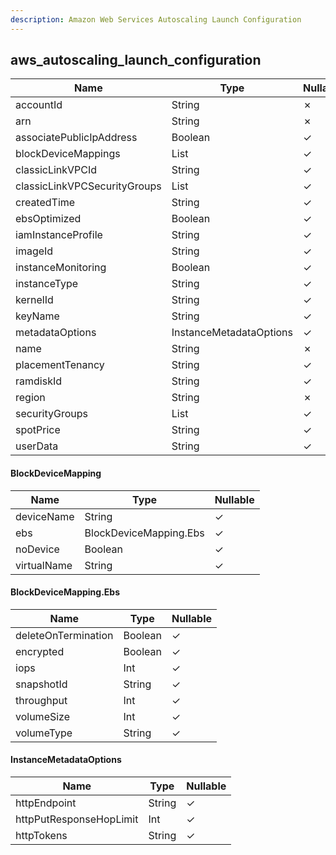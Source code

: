 ```yaml
---
description: Amazon Web Services Autoscaling Launch Configuration
---
```

aws_autoscaling_launch_configuration
------------------------------------

| **Name**                     | **Type**                 | **Nullable** |
| ---------------------------- | ------------------------ | ------------ |
| accountId                    | String                   | &cross;      |
| arn                          | String                   | &cross;      |
| associatePublicIpAddress     | Boolean                  | &check;      |
| blockDeviceMappings          | List<BlockDeviceMapping> | &check;      |
| classicLinkVPCId             | String                   | &check;      |
| classicLinkVPCSecurityGroups | List<String>             | &check;      |
| createdTime                  | String                   | &check;      |
| ebsOptimized                 | Boolean                  | &check;      |
| iamInstanceProfile           | String                   | &check;      |
| imageId                      | String                   | &check;      |
| instanceMonitoring           | Boolean                  | &check;      |
| instanceType                 | String                   | &check;      |
| kernelId                     | String                   | &check;      |
| keyName                      | String                   | &check;      |
| metadataOptions              | InstanceMetadataOptions  | &check;      |
| name                         | String                   | &cross;      |
| placementTenancy             | String                   | &check;      |
| ramdiskId                    | String                   | &check;      |
| region                       | String                   | &cross;      |
| securityGroups               | List<String>             | &check;      |
| spotPrice                    | String                   | &check;      |
| userData                     | String                   | &check;      |

#### BlockDeviceMapping
| **Name**    | **Type**               | **Nullable** |
| ----------- | ---------------------- | ------------ |
| deviceName  | String                 | &check;      |
| ebs         | BlockDeviceMapping.Ebs | &check;      |
| noDevice    | Boolean                | &check;      |
| virtualName | String                 | &check;      |

#### BlockDeviceMapping.Ebs
| **Name**            | **Type** | **Nullable** |
| ------------------- | -------- | ------------ |
| deleteOnTermination | Boolean  | &check;      |
| encrypted           | Boolean  | &check;      |
| iops                | Int      | &check;      |
| snapshotId          | String   | &check;      |
| throughput          | Int      | &check;      |
| volumeSize          | Int      | &check;      |
| volumeType          | String   | &check;      |

#### InstanceMetadataOptions
| **Name**                | **Type** | **Nullable** |
| ----------------------- | -------- | ------------ |
| httpEndpoint            | String   | &check;      |
| httpPutResponseHopLimit | Int      | &check;      |
| httpTokens              | String   | &check;      |
